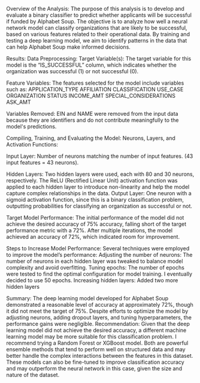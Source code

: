 Overview of the Analysis:
The purpose of this analysis is to develop and evaluate a binary classifier to predict whether applicants will be successful if funded by Alphabet Soup. The objective is to analyze how well a neural network model can classify organizations that are likely to be successful, based on various features related to their operational data. By training and testing a deep learning model, we aim to identify patterns in the data that can help Alphabet Soup make informed decisions.

Results:
Data Preprocessing:
Target Variable(s):
The target variable for this model is the “IS_SUCCESSFUL” column, which indicates whether the organization was successful (1) or not successful (0).

Feature Variables:
The features selected for the model include variables such as:
APPLICATION_TYPE
AFFILIATION
CLASSIFICATION
USE_CASE
ORGANIZATION 
STATUS
INCOME_AMT 
SPECIAL_CONSIDERATIONS 
ASK_AMT 

Variables Removed:
EIN and NAME were removed from the input data because they are identifiers and do not contribute meaningfully to the model's predictions. 

Compiling, Training, and Evaluating the Model:
Neurons, Layers, and Activation Functions:

Input Layer: Number of neurons matching the number of input features. (43 input features = 43 neurons).

Hidden Layers:
Two hidden layers were used, each with 80 and 30 neurons, respectively.
The ReLU (Rectified Linear Unit) activation function was applied to each hidden layer to introduce non-linearity and help the model capture complex relationships in the data.
Output Layer: One neuron with a sigmoid activation function, since this is a binary classification problem, outputting probabilities for classifying an organization as successful or not.

Target Model Performance:
The initial performance of the model did not achieve the desired accuracy of 75% accuracy, falling short of the target performance metric with a 72%. After multiple iterations, the model achieved an accuracy of 72%, which indicated room for improvement.

Steps to Increase Model Performance:
Several techniques were employed to improve the model’s performance:
Adjusting the number of neurons: The number of neurons in each hidden layer was tweaked to balance model complexity and avoid overfitting.
Tuning epochs: The number of epochs were tested to find the optimal configuration for model training. I eventually decided to use 50 epochs.
Increasing hidden layers: Added two more hidden layers

Summary:
The deep learning model developed for Alphabet Soup demonstrated a reasonable level of accuracy at approximately 72%, though it did not meet the target of 75%. Despite efforts to optimize the model by adjusting neurons, adding dropout layers, and tuning hyperparameters, the performance gains were negligible.
Recommendation: Given that the deep learning model did not achieve the desired accuracy, a different machine learning model may be more suitable for this classification problem. I recommend trying a Random Forest or XGBoost model. Both are powerful ensemble methods that tend to perform well on structured data and may better handle the complex interactions between the features in this dataset. These models can also be fine-tuned to improve classification accuracy and may outperform the neural network in this case, given the size and nature of the dataset.
